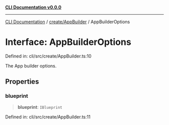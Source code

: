 [**CLI Documentation v0.0.0**](../../../README.md)

***

[CLI Documentation](../../../modules.md) / [create/AppBuilder](../README.md) / AppBuilderOptions

# Interface: AppBuilderOptions

Defined in: cli/src/create/AppBuilder.ts:10

The App builder options.

## Properties

### blueprint

> **blueprint**: `IBlueprint`

Defined in: cli/src/create/AppBuilder.ts:11
